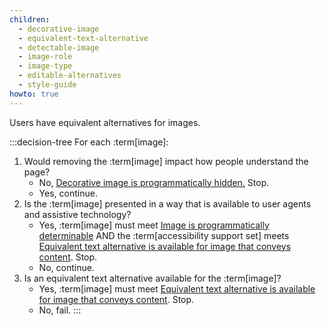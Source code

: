 ```yaml
---
children:
  - decorative-image
  - equivalent-text-alternative
  - detectable-image
  - image-role
  - image-type
  - editable-alternatives
  - style-guide
howto: true
---
```


Users have equivalent alternatives for images.

:::decision-tree
For each :term[image]:
1. Would removing the :term[image] impact how people understand the page?
   - No, <a href="#decorative-image">Decorative image is programmatically hidden.</a> Stop.
   - Yes, continue.
2. Is the :term[image] presented in a way that is available to user agents and assistive technology?
   - Yes, :term[image] must meet <a href="#detectable-image">Image is programmatically determinable</a> AND the :term[accessibility support set] meets <a href="#equivalent-text-alternative">Equivalent text alternative is available for image that conveys content</a>. Stop.
   - No, continue.
3. Is an equivalent text alternative available for the :term[image]?
   - Yes, :term[image] must meet <a href="#equivalent-text-alternative">Equivalent text alternative is available for image that conveys content</a>. Stop.
   - No, fail.
:::
